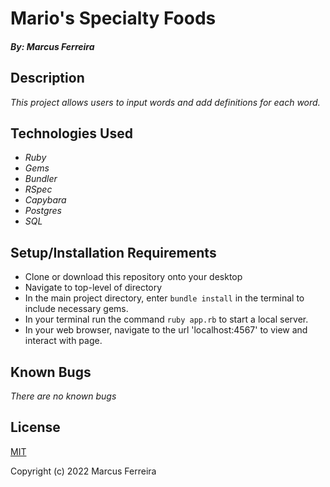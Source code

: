 # Mario's Specialty Foods

##### By: Marcus Ferreira

## Description

_This project allows users to input words and add definitions for each word._

## Technologies Used

* _Ruby_
* _Gems_
* _Bundler_
* _RSpec_
* _Capybara_
* _Postgres_
* _SQL_


## Setup/Installation Requirements

* Clone or download this repository onto your desktop
* Navigate to top-level of directory
* In the main project directory, enter `bundle install` in the terminal to include necessary gems.
* In your terminal run the command `ruby app.rb` to start a local server.
* In your web browser, navigate to the url 'localhost:4567' to view and interact with page.


## Known Bugs

_There are no known bugs_

## License

[MIT](https://opensource.org/licenses/MIT)


Copyright (c) 2022 Marcus Ferreira